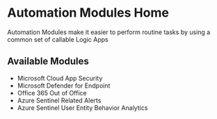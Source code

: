 # Automation Modules Home

Automation Modules make it easier to perform routine tasks by using a common set of callable Logic Apps

## Available Modules

* Microsoft Cloud App Security
* Microsoft Defender for Endpoint
* Office 365 Out of Office
* Azure Sentinel Related Alerts
* Azure Sentinel User Entity Behavior Analytics
